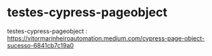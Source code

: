# testes-cypress-pageobject
testes-cypress-pageobject : https://vitormarinheiroautomation.medium.com/cypress-page-object-sucesso-6841cb7c19a0
